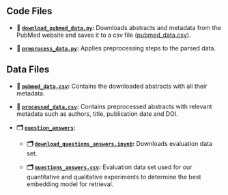 ## Code Files

- **📄 [`download_pubmed_data.py`](download_pubmed_data.py):** Downloads abstracts and metadata from the PubMed website and saves it to a csv file ([pubmed_data.csv](pubmed_data.csv)).

- **📄 [`preprocess_data.py`](preprocess_data.py):** Applies preprocessing steps to the parsed data.


## Data Files

- **💽 [`pubmed_data.csv`](pubmed_data.csv):** Contains the downloaded abstracts with all their metadata.

- **💽 [`processed_data.csv`](processed_data.csv):** Contains preprocessed abstracts with relevant metadata such as authors, title, publication date and DOI.

- **🗂️ [`question_answers`](question_answers):**

    - **🗂️ [`download_questions_answers.ipynb`](questions_answers/download_questions_answers.ipynb):** Downloads evaluation data set.

     - **🗂️ [`questions_answers.csv`](questions_answers/questions_answers.csv):** Evaluation data set used for our quantitative and qualitative experiments to determine the best embedding model for retrieval.
